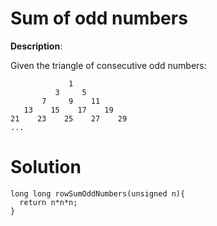# Sum of odd numbers 
**Description**:

Given the triangle of consecutive odd numbers:
```
             1
          3     5
       7     9    11
   13    15    17    19
21    23    25    27    29
...
```
# Solution 
```
long long rowSumOddNumbers(unsigned n){
  return n*n*n;
}
```